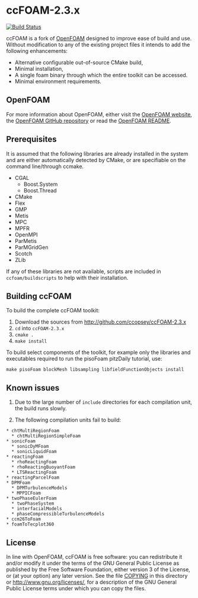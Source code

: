 # ccFOAM-2.3.x

[![Build Status](https://travis-ci.org/ccopsey/ccFOAM-2.3.x.svg?branch=MultiPlatformFOAM)](https://travis-ci.org/ccopsey/ccFOAM-2.3.x)

ccFOAM is a fork of [OpenFOAM](http://www.openfoam.org) designed to improve ease of build and use.  Without modification to any of the existing project files it intends to add the following enhancements:

  * Alternative configurable out-of-source CMake build,
  * Minimal installation,
  * A single foam binary through which the entire toolkit can be accessed.
  * Minimal environment requirements.

## OpenFOAM

For more information about OpenFOAM, either visit the [OpenFOAM website](http://www.openfoam.org), the [OpenFOAM GitHub repository](https://github.com/OpenFOAM/OpenFOAM-2.3.x) or read the [OpenFOAM README](README.OpenFOAM.html).

## Prerequisites

It is assumed that the following libraries are already installed in the system and are either automatically detected by CMake, or are specifiable on the command line/through ccmake.

  * CGAL
    * Boost.System
    * Boost.Thread
  * CMake
  * Flex
  * GMP
  * Metis
  * MPC
  * MPFR
  * OpenMPI
  * ParMetis
  * ParMGridGen
  * Scotch
  * ZLib

If any of these libraries are not available, scripts are included in ``ccfoam/buildscripts`` to help with their installation.

## Building ccFOAM

To build the complete ccFOAM toolkit:

  1. Download the sources from http://github.com/ccopsey/ccFOAM-2.3.x
  2. `cd` into `ccFOAM-2.3.x`
  3. `cmake .`
  4. `make install`

To build select components of the toolkit, for example only the libraries and executables required to run the pisoFoam pitzDaily tutorial, use:

  `make pisoFoam blockMesh libsampling libfieldFunctionObjects install`

## Known issues

  1. Due to the large number of `include` directories for each compilation unit, the build runs slowly.

  2. The following compilation units fail to build:

    * chtMultiRegionFoam
      * chtMultiRegionSimpleFoam
    * sonicFoam
      * sonicDyMFoam
      * sonicLiquidFoam
    * reactingFoam
      * rhoReactingFoam
      * rhoReactingBuoyantFoam
      * LTSReactingFoam
    * reactingParcelFoam
    * DPMFoam
      * DPMTurbulenceModels
      * MPPICFoam
    * twoPhaseEulerFoam
      * twoPhaseSystem
      * interfacialModels
      * phaseCompressibleTurbulenceModels
    * ccm26ToFoam
    * foamToTecplot360

## License

In line with OpenFOAM, ccFOAM is free software: you can redistribute it and/or modify it under the terms of the GNU General Public License as published by the Free Software Foundation, either version 3 of the License, or (at your option) any later version. See the file [COPYING](COPYING) in this directory or http://www.gnu.org/licenses/, for a description of the GNU General Public License terms under which you can copy the files.
